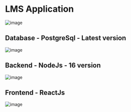 # LMS Application

![image](https://media.licdn.com/dms/image/D5622AQES_ZVhaxsd6w/feedshare-shrink_800/0/1704992025683?e=1707955200&v=beta&t=ynPr0qpcMcpMejSEvoyByoY0oS1wjcFAen4j8uTQQwM)

## Database - PostgreSql - Latest version
![image](https://www.shutterstock.com/image-vector/elephant-symbol-free-postgre-sql-600nw-1905420205.jpg)

## Backend - NodeJs - 16 version
![image](https://lh3.googleusercontent.com/proxy/G9p4zp4hK-p-9_JRECey3sHVAtX7i2x0WgkXIt3vZ6xcv4Rx7GdLAaCn9-zWUqDnLjMPpwwRg3fimumCt8mgDU3KK3kWmhbPkb50jZWj6VzDJ83FVVEb2P1_uyg9Q1CsN-xl5w)

## Frontend - ReactJs
![image](https://coderstrustbd.com/wp-content/uploads/2021/08/react-js-banner.jpg) 
